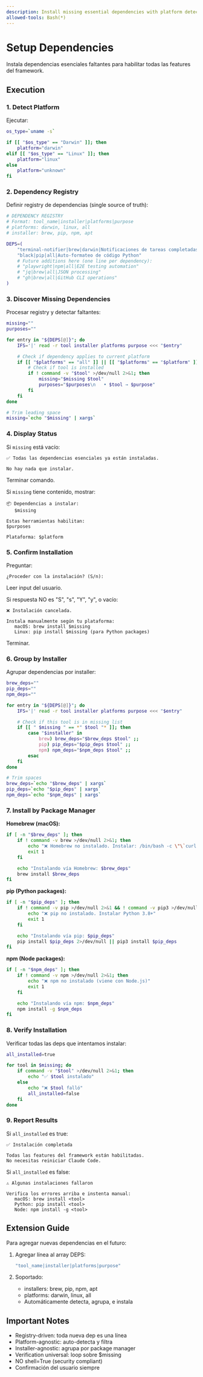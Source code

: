 ```yaml
---
description: Install missing essential dependencies with platform detection
allowed-tools: Bash(*)
---
```


# Setup Dependencies

Instala dependencias esenciales faltantes para habilitar todas las features del framework.

## Execution

### 1. Detect Platform

Ejecutar:

```bash
os_type=`uname -s`

if [[ "$os_type" == "Darwin" ]]; then
    platform="darwin"
elif [[ "$os_type" == "Linux" ]]; then
    platform="linux"
else
    platform="unknown"
fi
```

### 2. Dependency Registry

Definir registry de dependencias (single source of truth):

```bash
# DEPENDENCY REGISTRY
# Format: tool_name|installer|platforms|purpose
# platforms: darwin, linux, all
# installer: brew, pip, npm, apt

DEPS=(
    "terminal-notifier|brew|darwin|Notificaciones de tareas completadas"
    "black|pip|all|Auto-formateo de código Python"
    # Future additions here (one line per dependency):
    # "playwright|npm|all|E2E testing automation"
    # "jq|brew|all|JSON processing"
    # "gh|brew|all|GitHub CLI operations"
)
```

### 3. Discover Missing Dependencies

Procesar registry y detectar faltantes:

```bash
missing=""
purposes=""

for entry in "${DEPS[@]}"; do
    IFS='|' read -r tool installer platforms purpose <<< "$entry"

    # Check if dependency applies to current platform
    if [[ "$platforms" == "all" ]] || [[ "$platforms" == "$platform" ]]; then
        # Check if tool is installed
        if ! command -v "$tool" >/dev/null 2>&1; then
            missing="$missing $tool"
            purposes="$purposes\n   • $tool → $purpose"
        fi
    fi
done

# Trim leading space
missing=`echo "$missing" | xargs`
```

### 4. Display Status

Si `missing` está vacío:

```
✅ Todas las dependencias esenciales ya están instaladas.

No hay nada que instalar.
```

Terminar comando.

Si `missing` tiene contenido, mostrar:

```
📦 Dependencias a instalar:
   $missing

Estas herramientas habilitan:
$purposes

Plataforma: $platform
```

### 5. Confirm Installation

Preguntar:

```
¿Proceder con la instalación? (S/n):
```

Leer input del usuario.

Si respuesta NO es "S", "s", "Y", "y", o vacío:

```
❌ Instalación cancelada.

Instala manualmente según tu plataforma:
   macOS: brew install $missing
   Linux: pip install $missing (para Python packages)
```

Terminar.

### 6. Group by Installer

Agrupar dependencias por installer:

```bash
brew_deps=""
pip_deps=""
npm_deps=""

for entry in "${DEPS[@]}"; do
    IFS='|' read -r tool installer platforms purpose <<< "$entry"

    # Check if this tool is in missing list
    if [[ " $missing " == *" $tool "* ]]; then
        case "$installer" in
            brew) brew_deps="$brew_deps $tool" ;;
            pip) pip_deps="$pip_deps $tool" ;;
            npm) npm_deps="$npm_deps $tool" ;;
        esac
    fi
done

# Trim spaces
brew_deps=`echo "$brew_deps" | xargs`
pip_deps=`echo "$pip_deps" | xargs`
npm_deps=`echo "$npm_deps" | xargs`
```

### 7. Install by Package Manager

**Homebrew (macOS):**

```bash
if [ -n "$brew_deps" ]; then
    if ! command -v brew >/dev/null 2>&1; then
        echo "❌ Homebrew no instalado. Instalar: /bin/bash -c \"\`curl -fsSL https://raw.githubusercontent.com/Homebrew/install/HEAD/install.sh\`\""
        exit 1
    fi

    echo "Instalando vía Homebrew: $brew_deps"
    brew install $brew_deps
fi
```

**pip (Python packages):**

```bash
if [ -n "$pip_deps" ]; then
    if ! command -v pip >/dev/null 2>&1 && ! command -v pip3 >/dev/null 2>&1; then
        echo "❌ pip no instalado. Instalar Python 3.8+"
        exit 1
    fi

    echo "Instalando vía pip: $pip_deps"
    pip install $pip_deps 2>/dev/null || pip3 install $pip_deps
fi
```

**npm (Node packages):**

```bash
if [ -n "$npm_deps" ]; then
    if ! command -v npm >/dev/null 2>&1; then
        echo "❌ npm no instalado (viene con Node.js)"
        exit 1
    fi

    echo "Instalando vía npm: $npm_deps"
    npm install -g $npm_deps
fi
```

### 8. Verify Installation

Verificar todas las deps que intentamos instalar:

```bash
all_installed=true

for tool in $missing; do
    if command -v "$tool" >/dev/null 2>&1; then
        echo "✅ $tool instalado"
    else
        echo "❌ $tool falló"
        all_installed=false
    fi
done
```

### 9. Report Results

Si `all_installed` es true:

```
✅ Instalación completada

Todas las features del framework están habilitadas.
No necesitas reiniciar Claude Code.
```

Si `all_installed` es false:

```
⚠️ Algunas instalaciones fallaron

Verifica los errores arriba e instenta manual:
   macOS: brew install <tool>
   Python: pip install <tool>
   Node: npm install -g <tool>
```

## Extension Guide

Para agregar nuevas dependencias en el futuro:

1. Agregar línea al array DEPS:

   ```bash
   "tool_name|installer|platforms|purpose"
   ```

2. Soportado:
   - installers: brew, pip, npm, apt
   - platforms: darwin, linux, all
   - Automáticamente detecta, agrupa, e instala

## Important Notes

- Registry-driven: toda nueva dep es una línea
- Platform-agnostic: auto-detecta y filtra
- Installer-agnostic: agrupa por package manager
- Verification universal: loop sobre $missing
- NO shell=True (security compliant)
- Confirmación del usuario siempre
